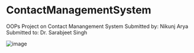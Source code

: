 # ContactManagementSystem
OOPs Project on Contact Manangement System
Submitted by: Nikunj Arya
Submitted to: Dr. Sarabjeet Singh



![image](https://user-images.githubusercontent.com/107816362/181558874-4167e1f2-f312-4fc5-a3d1-93f4d05e2cbb.png)

